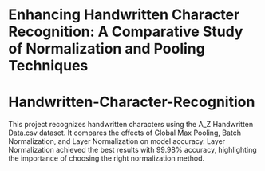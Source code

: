 # Enhancing Handwritten Character Recognition: A Comparative Study of Normalization and Pooling Techniques
# Handwritten-Character-Recognition
This project recognizes handwritten characters using the A_Z Handwritten Data.csv dataset. It compares the effects of Global Max Pooling, Batch Normalization, and Layer Normalization on model accuracy. Layer Normalization achieved the best results with 99.98% accuracy, highlighting the importance of choosing the right normalization method.



